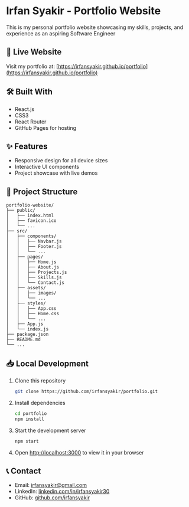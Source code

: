 # Irfan Syakir - Portfolio Website

This is my personal portfolio website showcasing my skills, projects, and experience as an aspiring Software Engineer

## 🚀 Live Website

Visit my portfolio at: [https://irfansyakir.github.io/portfolio](https://irfansyakir.github.io/portfolio)

## 🛠️ Built With

- React.js
- CSS3
- React Router
- GitHub Pages for hosting

## ✨ Features

- Responsive design for all device sizes
- Interactive UI components
- Project showcase with live demos


## 🧰 Project Structure

```
portfolio-website/
├── public/
│   ├── index.html
│   ├── favicon.ico
│   └── ...
├── src/
│   ├── components/
│   │   ├── Navbar.js
│   │   ├── Footer.js
│   │   └── ...
│   ├── pages/
│   │   ├── Home.js
│   │   ├── About.js
│   │   ├── Projects.js
│   │   ├── Skills.js
│   │   └── Contact.js
│   ├── assets/
│   │   ├── images/
│   │   └── ...
│   ├── styles/
│   │   ├── App.css
│   │   ├── Home.css
│   │   └── ...
│   ├── App.js
│   └── index.js
├── package.json
├── README.md
└── ...
```

## 📥 Local Development

1. Clone this repository
   ```bash
   git clone https://github.com/irfansyakir/portfolio.git
   ```

2. Install dependencies
   ```bash
   cd portfolio
   npm install
   ```

3. Start the development server
   ```bash
   npm start
   ```

4. Open [http://localhost:3000](http://localhost:3000) to view it in your browser


## 📞 Contact

- Email: irfansyakir@gmail.com
- LinkedIn: [linkedin.com/in/irfansyakir30](https://linkedin.com/in/irfansyakir30)
- GitHub: [github.com/irfansyakir](https://github.com/irfansyakir)
